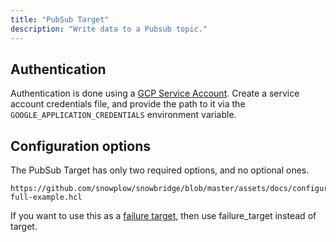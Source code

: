 ```yaml
---
title: "PubSub Target"
description: "Write data to a Pubsub topic."
---
```


## Authentication

Authentication is done using a [GCP Service Account](https://cloud.google.com/docs/authentication/application-default-credentials#attached-sa). Create a service account credentials file, and provide the path to it via the `GOOGLE_APPLICATION_CREDENTIALS` environment variable.


## Configuration options

The PubSub Target has only two required options, and no optional ones.

```hcl reference
https://github.com/snowplow/snowbridge/blob/master/assets/docs/configuration/targets/pubsub-full-example.hcl
```

If you want to use this as a [failure target](/docs/destinations/forwarding-events/snowbridge/concepts/failure-model/index.md#failure-targets), then use failure_target instead of target.
